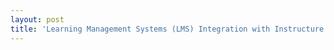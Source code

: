 ```yaml
---
layout: post
title: 'Learning Management Systems (LMS) Integration with Instructure Canvas API'
---
```

